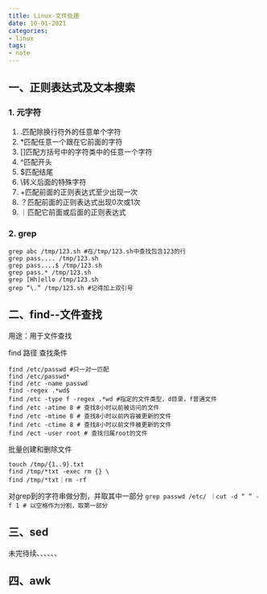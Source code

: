 ```yaml
---
title: Linux-文件处理
date: 10-01-2021
categories: 
- linux
tags: 
- note
---
```


## 一、正则表达式及文本搜索

### 1. 元字符
1. .匹配除换行符外的任意单个字符
2. *匹配任意一个跟在它前面的字符
3. []匹配方括号中的字符类中的任意一个字符
4. ^匹配开头
5. $匹配结尾
6. \转义后面的特殊字符
7. +匹配前面的正则表达式至少出现一次
8. ？匹配前面的正则表达式出现0次或1次
9. ｜匹配它前面或后面的正则表达式

### 2. grep
```
grep abc /tmp/123.sh #在/tmp/123.sh中查找包含123的行
grep pass.... /tmp/123.sh
grep pass....$ /tmp/123.sh
grep pass.* /tmp/123.sh
grep [Hh]ello /tmp/123.sh
grep “\.” /tmp/123.sh #记得加上双引号
```

## 二、find--文件查找
用途：用于文件查找

find 路径 查找条件
```
find /etc/passwd #只一对一匹配
find /etc/passwd*
find /etc -name passwd
find -regex .*wd$
find /etc -type f -regex .*wd #指定的文件类型，d目录，f普通文件
find /etc -atime 8 # 查找8小时以前被访问的文件
find /etc -mtime 8 # 查找8小时以前内容被更新的文件
find /etc -ctime 8 # 查找8小时以前文件被更新的文件
find /ect -user root # 查找归属root的文件
```

批量创建和删除文件
```
touch /tmp/{1..9}.txt
find /tmp/*txt -exec rm {} \
find /tmp/*txt｜rm -rf
```

对grep到的字符串做分割，并取其中一部分
```grep passwd /etc/ ｜cut -d “ ” -f 1 # 以空格作为分割，取第一部分```

## 三、sed
未完待续、、、、、、

## 四、awk














